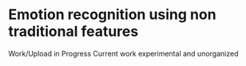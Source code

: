 # Emotion recognition using non traditional features

Work/Upload in Progress
Current work experimental and unorganized
